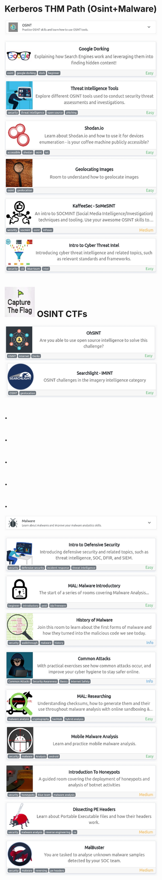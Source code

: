 
# Kerberos THM Path (Osint+Malware)


<img src="images/OSINT.png">

  [<img src="images/1.jpg" width="550" height="126">](https://tryhackme.com/room/googledorking)
  [<img src="images/2.jpg" width="550" height="126">](https://tryhackme.com/room/threatinteltools)
  [<img src="images/3.jpg" width="550" height="126">](https://tryhackme.com/room/shodan)
  [<img src="images/4.jpg" width="550" height="126">](https://tryhackme.com/room/geolocatingimages)
  [<img src="images/5.jpg" width="550" height="126">](https://tryhackme.com/room/somesint)
  [<img src="images/6.jpg" width="550" height="126">](https://tryhackme.com/room/cyberthreatintel)
  # 
 # <img src="images/osint.jpeg" width="100" height="100">  OSINT CTFs 
  
  [<img src="images/7.jpg">](https://tryhackme.com/room/ohsint)
  [<img src="images/8.jpg">](https://tryhackme.com/room/searchlightosint)

   # .
   # .
   # .
   # .
   # .

<img src="images/Malware.png">

  [<img src="images/9.jpg">](https://tryhackme.com/room/defensivesecurityhq)
  [<img src="images/10.jpg">](https://tryhackme.com/room/malmalintroductory)
  [<img src="images/11.jpg">](https://tryhackme.com/room/historyofmalware)
  [<img src="images/12.jpg">](https://tryhackme.com/room/commonattacks)
  [<img src="images/13.jpg">](https://tryhackme.com/room/malresearching)
  [<img src="images/14.jpg">](https://tryhackme.com/room/mma)
  [<img src="images/15.jpg">](https://tryhackme.com/room/introductiontohoneypots)
  [<img src="images/16.jpg">](https://tryhackme.com/room/dissectingpeheaders)
  [<img src="images/17.jpg">](https://tryhackme.com/room/malbuster)
